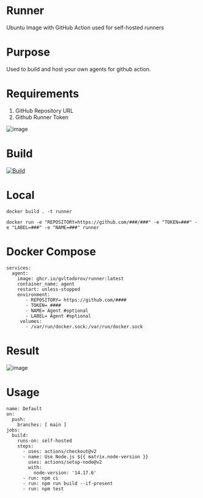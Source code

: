 # Runner
Ubuntu Image with GitHub Action used for self-hosted runners

# Purpose
Used to build and host your own agents for github action.

# Requirements
 1. GitHub Repository URL
 2. Github Runner Token
 
![image](https://user-images.githubusercontent.com/51453974/131668152-2352ab6d-fe26-42c3-8d54-9669f6fd7b0c.png)
  

# Build 
[![Build](https://github.com/GVLTodorov/Runner/actions/workflows/release.yml/badge.svg)](https://github.com/GVLTodorov/Runner/actions/workflows/release.yml)

# Local

```docker build . -t runner```

```docker run -e "REPOSITORY=https://github.com/###/###" -e "TOKEN=###" -e "LABEL=###" -e "NAME=###" runner```

# Docker Compose

```
services:
  agent:
    image: ghcr.io/gvltodorov/runner:latest
    container_name: agent
    restart: unless-stopped
    environment:
       - REPOSITORY= https://github.com/####
       - TOKEN= ####
       - NAME= Agent #optional
       - LABEL= Agent #optional
     volumes:
       - /var/run/docker.sock:/var/run/docker.sock
```

# Result

![image](https://user-images.githubusercontent.com/51453974/131748931-e7c32263-e146-4bee-85dc-7db6e53757c2.png)

# Usage



```
name: Default
on:
  push:
    branches: [ main ]
jobs:
  build:
    runs-on: self-hosted
    steps:
      - uses: actions/checkout@v2
      - name: Use Node.js ${{ matrix.node-version }}
        uses: actions/setup-node@v2
        with:
          node-version: '14.17.6'
      - run: npm ci
      - run: npm run build --if-present
      - run: npm test
```
